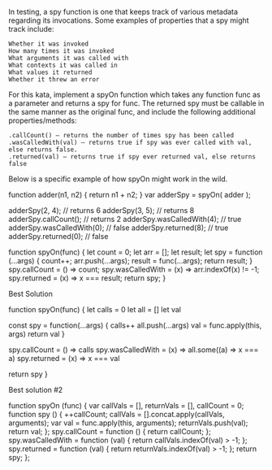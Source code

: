 In testing, a spy function is one that keeps track of various metadata regarding its invocations. Some examples of properties that a spy might track include:

    Whether it was invoked
    How many times it was invoked
    What arguments it was called with
    What contexts it was called in
    What values it returned
    Whether it threw an error

For this kata, implement a spyOn function which takes any function func as a parameter and returns a spy for func. The returned spy must be callable in the same manner as the original func, and include the following additional properties/methods:

    .callCount() — returns the number of times spy has been called
    .wasCalledWith(val) – returns true if spy was ever called with val, else returns false.
    .returned(val) — returns true if spy ever returned val, else returns false

Below is a specific example of how spyOn might work in the wild.

function adder(n1, n2) { return n1 + n2; }
var adderSpy = spyOn( adder );

adderSpy(2, 4); // returns 6
adderSpy(3, 5); // returns 8
adderSpy.callCount(); // returns 2
adderSpy.wasCalledWith(4); // true
adderSpy.wasCalledWith(0); // false
adderSpy.returned(8); // true
adderSpy.returned(0); // false


function spyOn(func) {
  let count = 0;
  let arr = [];
  let result;
  let spy = function (...args) {
     count++;
     arr.push(...args);
     result = func(...args);
     return result;
  }    
  spy.callCount = () => count;
  spy.wasCalledWith = (x) => arr.indexOf(x) != -1;
  spy.returned = (x) => x === result;
  return spy;
}
          
 Best Solution
 
function spyOn(func) {
  let calls = 0
  let all = []
  let val
  
  const spy = function(...args) {
    calls++
    all.push(...args)
    val = func.apply(this, args)
    return val
  }
  
  spy.callCount = () => calls
  spy.wasCalledWith = (x) => all.some((a) => x === a)
  spy.returned = (x) => x === val
  
  return spy
}
  
Best solution #2

function spyOn (func) {
  var callVals  = [],
      returnVals = [],
      callCount = 0;
  function spy () {
    ++callCount;
    callVals = [].concat.apply(callVals, arguments);
    var val = func.apply(this, arguments);
    returnVals.push(val);
    return val;
  };
  spy.callCount = function () { return callCount; };
  spy.wasCalledWith = function (val) { return callVals.indexOf(val) > -1; };
  spy.returned = function (val) { return returnVals.indexOf(val) > -1; };
  return spy;
};   

